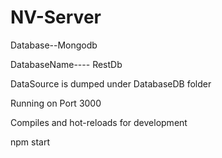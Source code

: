 # NV-Server

Database--Mongodb

DatabaseName---- RestDb

DataSource is dumped under  DatabaseDB folder

Running on Port 3000


Compiles and hot-reloads for development

npm start
